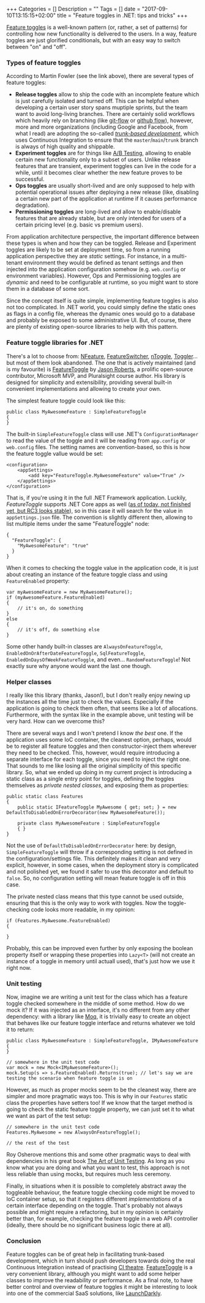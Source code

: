 +++
Categories = []
Description = ""
Tags = []
date = "2017-09-10T13:15:15+02:00"
title = "Feature toggles in .NET: tips and tricks"
+++

[Feature toggles](https://martinfowler.com/articles/feature-toggles.html) is a well-known pattern (or, rather, a set of patterns) for controlling how new functionality is delivered to the users. In a way, feature toggles are just glorified conditionals, but with an easy way to switch between "on" and "off".

### Types of feature toggles

According to Martin Fowler (see the link above), there are several types of feature toggles:

* **Release toggles** allow to ship the code with an incomplete feature which is just carefully isolated and turned off. This can be helpful when developing a certain user story spans muptiple sprints, but the team want to avoid long-living branches. There are certainly solid workflows which heavily rely on branching (like [git-flow](http://nvie.com/posts/a-successful-git-branching-model/) or [github flow](https://guides.github.com/introduction/flow/)), however, more and more organizations (including Google and Facebook, from what I read) are adopting the so-called [*trunk-based development*](https://trunkbaseddevelopment.com/), which uses Continuous Integration to ensure that the `master`/`main`/`trunk` branch is always of high quality and shippable.
* **Experiment toggles** are for things like [A/B Testing](https://en.wikipedia.org/wiki/A/B_testing), allowing to enable certain new functionality only to a subset of users. Unlike release features that are transient, experiment toggles can live in the code for a while, until it becomes clear whether the new feature proves to be successful.
* **Ops toggles** are usually short-lived and are only supposed to help with potential operational issues after deploying a new release (like, disabling a certain new part of the application at runtime if it causes performance degradation).
* **Permissioning toggles** are long-lived and allow to enable/disable features that are already stable, but are only intended for users of a certain pricing level (e.g. basic vs premium users).

From application architecture perspective, the important difference between these types is when and how they can be toggled. Release and Experiment toggles are likely to be set at deployment time, so from a running application perspective they are *static* settings. For instance, in a multi-tenant environment they would be defined as tenant settings and then injected into the application configuration somehow (e.g. `web.config` or environment variables). However, Ops and Permissioning toggles are *dynamic* and need to be configurable at runtime, so you might want to store them in a database of some sort.

Since the concept itself is quite simple, implementing feature toggles is also not too complicated. In .NET world, you could simply define the static ones as flags in a config file, whereas the dynamic ones would go to a database and probably be exposed to some administrative UI. But, of course, there are plenty of existing open-source libraries to help with this pattern.

### Feature toggle libraries for .NET

There's a lot to choose from: [NFeature](https://github.com/benaston/NFeature), [FeatureSwitcher](https://github.com/mexx/FeatureSwitcher), [nToggle](https://github.com/SteveMoyer/nToggle), [Toggler](https://github.com/manojlds/Toggler)... but most of them look abandoned. The one that is actively maintained (and is my favourite) is [FeatureToggle](https://github.com/jason-roberts/FeatureToggle) by [Jason Roberts](http://dontcodetired.com), a prolific open-source contributor, Microsoft MVP, and Pluralsight course author. His library is designed for simplicity and extensibility, providing several built-in convenient implementations and allowing to create your own.

The simplest feature toggle could look like this:
```
public class MyAwesomeFeature : SimpleFeatureToggle
{
}
```

The built-in `SimpleFeatureToggle` class will use .NET's `ConfigurationManager` to read the value of the toggle and it will be reading from `app.config` or `web.config` files. The setting names are convention-based, so this is how the feature toggle vallue would be set:
```
<configuration>
    <appSettings>
        <add key="FeatureToggle.MyAwesomeFeature" value="True" />
    </appSettings>
</configuration>
```

That is, if you're using it in the full .NET Framework application. Luckily, *FeatureToggle* supports .NET Core apps as well ([as of today, not finished yet, but RC3 looks stable](https://github.com/jason-roberts/FeatureToggle/issues/121#issuecomment-326871878)), so in this case it will search for the value in `appSettings.json` file. The convention is slightly different then, allowing to list multiple items under the same "FeatureToggle" node:
```
{
  "FeatureToggle": {
    "MyAwesomeFeature": "true"
  }
}
```

When it comes to checking the toggle value in the application code, it is just about creating an instance of the feature toggle class and using `FeatureEnabled` property:
```
var myAwesomeFeature = new MyAwesomeFeature();
if (myAwesomeFeature.FeatureEnabled)
{
    // it's on, do something
}
else
{
    // it's off, do something else
}
```

Some other handy built-in classes are `AlwaysOnFeatureToggle`, `EnabledOnOrAfterDateFeatureToggle`, `SqlFeatureToggle`, `EnabledOnDaysOfWeekFeatureToggle`, and even... `RandomFeatureToggle`! Not exactly sure why anyone would want the last one though.

### Helper classes

I really like this library (thanks, Jason!), but I don't really enjoy newing up the instances all the time just to check the values. Especially if the application is going to check them often, that seems like a lot of allocations. Furthermore, with the syntax like in the example above, unit testing will be very hard. How can we overcome this?

There are several ways and I won't pretend I know *the best* one. If the application uses some IoC container, the cleanest option, perhaps, would be to register all feature toggles and then constructor-inject them wherever they need to be checked. This, however, would require introducing a separate interface for each toggle, since you need to inject the right one. That sounds to me like losing all the original simplicity of this specific library. So, what we ended up doing in my current project is introducing a static class as a single entry point for toggles, defining the toggles themselves as *private nested classes*, and exposing them as properties:
```
public static class Features
{
    public static IFeatureToggle MyAwesome { get; set; } = new DefaultToDisabledOnErrorDecorator(new MyAwesomeFeature());

    private class MyAwesomeFeature : SimpleFeatureToggle
    { }
}
```

Not the use of `DefaultToDisabledOnErrorDecorator` here: by design, `SimpleFeatureToggle` will throw if a corresponding setting is not defined in the configuration/settings file. This definitely makes it clean and very explicit, however, in some cases, when the deployment story is complicated and not polished yet, we found it safer to use this decorator and default to `false`. So, no configuration setting will mean feature toggle is off in this case.

The private nested class means that this type cannot be used outside, ensuring that this is the only way to work with toggles. Now the toggle-checking code looks more readable, in my opinion:
```
if (Features.MyAwesome.FeatureEnabled)
{

}
```

Probably, this can be improved even further by only exposing the boolean property itself or wrapping these properties into `Lazy<T>` (will not create an instance of a toggle in memory until actuall used), that's just how we use it right now.

### Unit testing

Now, imagine we are writing a unit test for the class which has a feature toggle checked somewhere in the middle of some method. How do we mock it? If it was injected as an interface, it's no different from any other dependency: with a library like [Moq](https://github.com/moq/moq4), it is trivially easy to create an object that behaves like our feature toggle interface and returns whatever we told it to return:
```
public class MyAwesomeFeature : SimpleFeatureToggle, IMyAwesomeFeature
{
}

// somewhere in the unit test code
var mock = new Mock<IMyAwesomeFeature>();
mock.Setup(s => s.FeatureEnabled).Returns(true); // let's say we are testing the scenario when feature toggle is on
```

However, as much as proper mocks seem to be the cleanest way, there are simpler and more pragmatic ways too. This is why in our `Features` static class the properties have setters too! If we know that the target method is going to check the static feature toggle property, we can just set it to what we want as part of the test setup:
```
// somewhere in the unit test code
Features.MyAwesome = new AlwaysOnFeatureToggle();

// the rest of the test
```

Roy Osherove mentions this and some other pragmatic ways to deal with dependencies in his great book [The Art of Unit Testing](https://www.manning.com/books/the-art-of-unit-testing). As long as you know what you are doing and what you want to test, this approach is not less reliable than using mocks, but requires much less ceremony.

Finally, in situations when it is possible to completely abstract away the toggleable behaviour, the feature toggle checking code might be moved to IoC container setup, so that it registers different *implementations* of a certain interface depending on the toggle. That's probably not always possible and might require a refactoring, but in my opinion is certainly better than, for example, checking the feature toggle in a web API controller (ideally, there should be no significant business logic there at all).

### Conclusion

Feature toggles can be of great help in facilitating trunk-based development, which in turn should push developers towards doing the real Continuous Integration instead of practising [CI theatre](https://www.gocd.org/2017/05/16/its-not-CI-its-CI-theatre.html). [FeatureToggle](https://github.com/jason-roberts/FeatureToggle) is a very convenient library, although you might want to add some helper classes to improve the readability or performance. As a final note, to have better control and overview of feature toggles it might be interesting to look into one of the commercial SaaS solutions, like [LaunchDarkly](https://launchdarkly.com/).